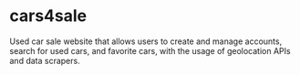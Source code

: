 # cars4sale
Used car sale website that allows users to create and manage accounts, search for used cars, and favorite cars, with the usage of geolocation APIs and data scrapers.
